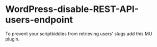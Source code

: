 # WordPress-disable-REST-API-users-endpoint
To prevent your scriptkiddies from retrieving users' slugs add this MU plugin.
